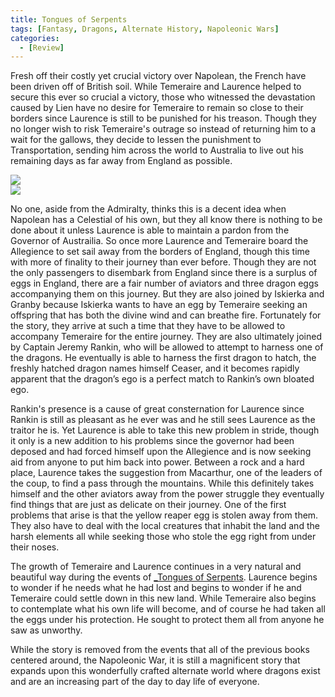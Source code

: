 ```yaml
---
title: Tongues of Serpents
tags: [Fantasy, Dragons, Alternate History, Napoleonic Wars]
categories:
  - [Review]
---
```

Fresh off their costly yet crucial victory over Napolean, the French have been driven off of British soil.  While Temeraire and Laurence helped to secure this ever so crucial a victory, those who witnessed the devastation caused by Lien have no desire for Temeraire to remain so close to their borders since Laurence is still to be punished for his treason.  Though they no longer wish to risk Temeraire's outrage so instead of returning him to a wait for the gallows, they decide to lessen the punishment to Transportation, sending him across the world to Australia to live out his remaining days as far away from England as possible.<!-- more --><div class="embedded-image-left">![](./)</div><div class="embedded-image-right">![](./)</div>

No one, aside from the Admiralty, thinks this is a decent idea when Napolean has a Celestial of his own, but they all know there is nothing to be done about it unless Laurence is able to maintain a pardon from the Governor of Austrailia.  So once more Laurence and Temeraire board the Allegience to set sail away from the borders of England, though this time with more of finality to their journey than ever before.  Though they are not the only passengers to disembark from England since there is a surplus of eggs in England, there are a fair number of aviators and three dragon eggs accompanying them on this journey.  But they are also joined by Iskierka and Granby because Iskierka wants to have an egg by Temeraire seeking an offspring that has both the divine wind and can breathe fire.  Fortunately for the story, they arrive at such a time that they have to be allowed to accompany Temeraire for the entire journey.  They are also ultimately joined by Captain Jeremy Rankin, who will be allowed to attempt to harness one of the dragons.  He eventually is able to harness the first dragon to hatch, the freshly hatched dragon names himself Ceaser, and it becomes rapidly apparent that the dragon’s ego is a perfect match to Rankin’s own bloated ego.

Rankin's presence is a cause of great consternation for Laurence since Rankin is still as pleasant as he ever was and he still sees Laurence as the traitor he is.  Yet Laurence is able to take this new problem in stride, though it only is a new addition to his problems since the governor had been deposed and had forced himself upon the Allegience and is now seeking aid from anyone to put him back into power.  Between a rock and a hard place, Laurence takes the suggestion from Macarthur, one of the leaders of the coup, to find a pass through the mountains.  While this definitely takes himself and the other aviators away from the power struggle they eventually find things that are just as delicate on their journey.  One of the first problems that arise is that the yellow reaper egg is stolen away from them.  They also have to deal with the local creatures that inhabit the land and the harsh elements all while seeking those who stole the egg right from under their noses.

The growth of Temeraire and Laurence continues in a very natural and beautiful way during the events of [_Tongues of Serpents](https://www.amazon.com/gp/product/0345496906/ref=as_li_tl?ie=UTF8&tag=mysite009e-20&camp=1789&creative=9325&linkCode=as2&creativeASIN=0345496906&linkId=3e2a7fd49f34c87c907272ade1695a74).  Laurence begins to wonder if he needs what he had lost and begins to wonder if he and Temeraire could settle down in this new land.  While Temeraire also begins to contemplate what his own life will become, and of course he had taken all the eggs under his protection.  He sought to protect them all from anyone he saw as unworthy.

While the story is removed from the events that all of the previous books centered around, the Napoleonic War, it is still a magnificent story that expands upon this wonderfully crafted alternate world where dragons exist and are an increasing part of the day to day life of everyone.